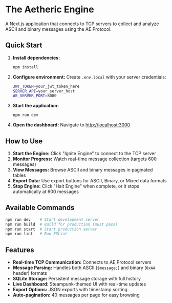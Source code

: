 # The Aetheric Engine

A Next.js application that connects to TCP servers to collect and analyze ASCII and binary messages using the AE Protocol.

## Quick Start

1. **Install dependencies:**
   ```bash
   npm install
   ```

2. **Configure environment:**
   Create `.env.local` with your server credentials:
   ```bash
   JWT_TOKEN=your_jwt_token_here
   SERVER_API=your_server_host
   AE_SERVER_PORT=8080
   ```

3. **Start the application:**
   ```bash
   npm run dev
   ```

4. **Open the dashboard:**
   Navigate to [http://localhost:3000](http://localhost:3000)

## How to Use

1. **Start the Engine:** Click "Ignite Engine" to connect to the TCP server
2. **Monitor Progress:** Watch real-time message collection (targets 600 messages)
3. **View Messages:** Browse ASCII and binary messages in paginated tables
4. **Export Data:** Use export buttons for ASCII, Binary, or Mixed data formats
5. **Stop Engine:** Click "Halt Engine" when complete, or it stops automatically at 600 messages

## Available Commands

```bash
npm run dev    # Start development server
npm run build  # Build for production (must pass)
npm run start  # Start production server
npm run lint   # Run ESLint
```

## Features

- **Real-time TCP Communication:** Connects to AE Protocol servers
- **Message Parsing:** Handles both ASCII (`$message;`) and binary (`0xAA` header) formats
- **SQLite Storage:** Persistent message storage with full history
- **Live Dashboard:** Steampunk-themed UI with real-time updates
- **Export Options:** JSON exports with timestamp sorting
- **Auto-pagination:** 40 messages per page for easy browsing
